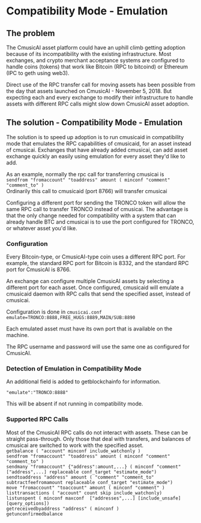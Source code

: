 # Compatibility Mode - Emulation

## The problem
The CmusicAI asset platform could have an uphill climb getting adoption because of its incompatibility with the existing infrastructure.  Most exchanges, and crypto merchant acceptance systems are configured to handle coins (tokens) that work like Bitcoin (RPC to bitcoind) or Ethereum (IPC to geth using web3).

Direct use of the RPC transfer call for moving assets has been possible from the day that assets launched on CmusicAI - November 5, 2018.  But expecting each and every exchange to modify their infrastructure to handle assets with different RPC calls might slow down CmusicAI asset adoption.

## The solution - Compatibility Mode - Emulation
The solution is to speed up adoption is to run cmusicaid in compatibility mode that emulates the RPC capabilities of cmusicaid, for an asset instead of cmusicai.  Exchanges that have already added cmusicai, can add asset exchange quickly an easily using emulation for every asset they'd like to add.

As an example, normally the rpc call for transferring cmusicai is   
```sendfrom "fromaccount" "toaddress" amount ( minconf "comment" "comment_to" )```   
Ordinarily this call to cmusicaid (port 8766) will transfer cmusicai

Configuring a different port for sending the TRONCO token will allow the same RPC call to transfer TRONCO instead of cmusicai.  The advantage is that the only change needed for compatibility with a system that can already handle BTC and cmusicai is to use the port configured for TRONCO, or whatever asset you'd like.

### Configuration
Every Bitcoin-type, or CmusicAI-type coin uses a different RPC port.  For example, the standard RPC port for Bitcoin is 8332, and the standard RPC port for CmusicAI is 8766.

An exchange can configure multiple CmusicAI assets by selecting a different port for each asset.  Once configured, cmusicaid will emulate a cmusicaid daemon with RPC calls that send the specified asset, instead of cmusicai.

Configuration is done in ```cmusicai.conf```  
```emulate=TRONCO:8888,FREE_HUGS:8889,MAIN/SUB:8890```

Each emulated asset must have its own port that is available on the machine.

The RPC username and password will use the same one as configured for CmusicAI.

### Detection of Emulation in Compatibility Mode
An additional field is added to getblockchainfo for information. 

```"emulate":"TRONCO:8888"```

This will be absent if not running in compatibility mode.

### Supported RPC Calls

Most of the CmusicAI RPC calls do not interact with assets.  These can be straight pass-through.  Only those that deal with transfers, and balances of cmusicai are switched to work with the specified asset.  
```getbalance ( "account" minconf include_watchonly )```  
```sendfrom "fromaccount" "toaddress" amount ( minconf "comment" "comment_to" )```    
```sendmany "fromaccount" {"address":amount,...} ( minconf "comment" ["address",...] replaceable conf_target "estimate_mode")```  
```sendtoaddress "address" amount ( "comment" "comment_to" subtractfeefromamount replaceable conf_target "estimate_mode")```  
```move "fromaccount" "toaccount" amount ( minconf "comment" )```  
```listtransactions ( "account" count skip include_watchonly)```  
```listunspent ( minconf maxconf  ["addresses",...] [include_unsafe] [query_options])```  
```getreceivedbyaddress "address" ( minconf )```  
```getunconfirmedbalance```  


